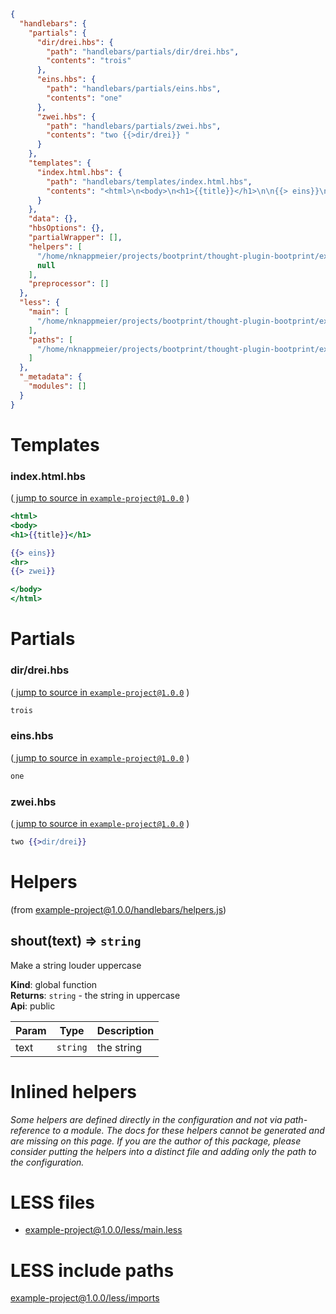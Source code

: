 ```json
{
  "handlebars": {
    "partials": {
      "dir/drei.hbs": {
        "path": "handlebars/partials/dir/drei.hbs",
        "contents": "trois"
      },
      "eins.hbs": {
        "path": "handlebars/partials/eins.hbs",
        "contents": "one"
      },
      "zwei.hbs": {
        "path": "handlebars/partials/zwei.hbs",
        "contents": "two {{>dir/drei}} "
      }
    },
    "templates": {
      "index.html.hbs": {
        "path": "handlebars/templates/index.html.hbs",
        "contents": "<html>\n<body>\n<h1>{{title}}</h1>\n\n{{> eins}}\n<hr>\n{{> zwei}}\n\n</body>\n</html>"
      }
    },
    "data": {},
    "hbsOptions": {},
    "partialWrapper": [],
    "helpers": [
      "/home/nknappmeier/projects/bootprint/thought-plugin-bootprint/examples/example-project/handlebars/helpers.js",
      null
    ],
    "preprocessor": []
  },
  "less": {
    "main": [
      "/home/nknappmeier/projects/bootprint/thought-plugin-bootprint/examples/example-project/less/main.less"
    ],
    "paths": [
      "/home/nknappmeier/projects/bootprint/thought-plugin-bootprint/examples/example-project/less/imports"
    ]
  },
  "_metadata": {
    "modules": []
  }
}
```


# Templates

### index.html.hbs

(<a href="">
        jump to source in <code>example-project@1.0.0</code>
    </a>)
```hbs
<html>
<body>
<h1>{{title}}</h1>

{{> eins}}
<hr>
{{> zwei}}

</body>
</html>
```

# Partials

### dir/drei.hbs

(<a href="">
        jump to source in <code>example-project@1.0.0</code>
    </a>)
```hbs
trois
```
### eins.hbs

(<a href="">
        jump to source in <code>example-project@1.0.0</code>
    </a>)
```hbs
one
```
### zwei.hbs

(<a href="">
        jump to source in <code>example-project@1.0.0</code>
    </a>)
```hbs
two {{>dir/drei}} 
```
     

# Helpers 

(from [example-project@1.0.0/handlebars/helpers.js]())

<a name="shout"></a>

## shout(text) ⇒ <code>string</code>
Make a string louder uppercase

**Kind**: global function  
**Returns**: <code>string</code> - the string in uppercase  
**Api**: public  

| Param | Type | Description |
| --- | --- | --- |
| text | <code>string</code> | the string |




# Inlined helpers 
    
*Some helpers are defined directly in the configuration and not via path-reference to a module.
The docs for these helpers cannot be generated and are missing on this page.
If you are the author of this package, please consider putting the helpers into a distinct file
and adding only the path to the configuration.*
    


# LESS files

* [example-project@1.0.0/less/main.less]()  
    
# LESS include paths

[example-project@1.0.0/less/imports]()


